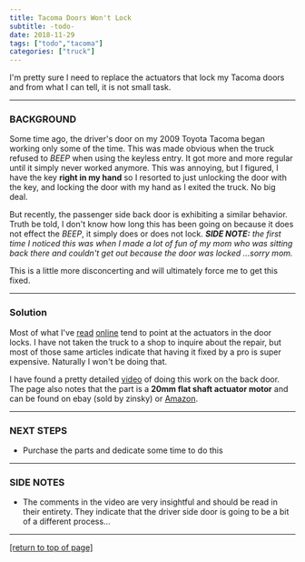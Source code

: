 ```yaml
---
title: Tacoma Doors Won't Lock
subtitle: -todo-
date: 2018-11-29
tags: ["todo","tacoma"]
categories: ["truck"]
---
```


I'm pretty sure I need to replace the actuators that lock my Tacoma doors and
from what I can tell, it is not small task.<!--more-->

---

### BACKGROUND

Some time ago, the driver's door on my 2009 Toyota Tacoma began working only
some of the time.  This was made obvious when the truck refused to *BEEP* when
using the keyless entry.  It got more and more regular until it simply never
worked anymore.  This was annoying, but I figured, I have the key **right in my
hand** so I resorted to just unlocking the door with the key, and locking the
door with my hand as I exited the truck.  No big deal.

But recently, the passenger side back door is exhibiting a similar behavior.
Truth be told, I don't know how long this has been going on because it does not
effect the *BEEP*, it simply does or does not lock.  ***SIDE NOTE:*** *the first
time I noticed this was when I made a lot of fun of my mom who was sitting back
there and couldn't get out because the door was locked ...sorry mom.*

This is a little more disconcerting and will ultimately force me to get this
fixed.

---

### Solution

Most of what I've [read](https://www.tacomaworld.com/threads/bad-door-lock-actuators.198658/#post-4459316)
[online](https://www.tacomaworld.com/threads/another-door-lock-actuator-patch-thread.254593/) 
tend to point at the actuators in the door locks.  I have not taken the truck to
a shop to inquire about the repair, but most of those same articles indicate
that having it fixed by a pro is super expensive.  Naturally I won't be doing
that.

I have found a pretty detailed [video](https://youtu.be/FZCeeUWMTcY) of doing
this work on the back door.  The page also notes that the part is a **20mm flat
shaft actuator motor** and can be found on ebay (sold by zinsky) or
[Amazon](https://amzn.to/2KFB2CW).

---

### NEXT STEPS

* Purchase the parts and dedicate some time to do this

---

### SIDE NOTES

* The comments in the video are very insightful and should be read in their
entirety.  They indicate that the driver side door is going to be a bit of a
different process...

---

[[return to top of page]](#main-navbar)
